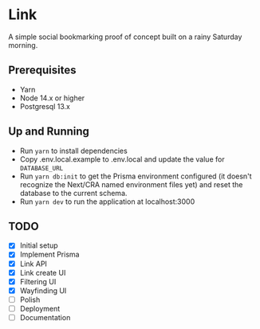 # Link

A simple social bookmarking proof of concept built on a rainy Saturday morning.

## Prerequisites

* Yarn
* Node 14.x or higher
* Postgresql 13.x

## Up and Running

* Run `yarn` to install dependencies
* Copy .env.local.example to .env.local and update the value for `DATABASE_URL`
* Run `yarn db:init` to get the Prisma environment configured (it doesn't recognize the Next/CRA named environment files yet) and reset the database to the current schema.
* Run `yarn dev` to run the application at localhost:3000

## TODO

- [x] Initial setup
- [x] Implement Prisma
- [x] Link API
- [x] Link create UI
- [x] Filtering UI
- [x] Wayfinding UI
- [ ] Polish
- [ ] Deployment
- [ ] Documentation